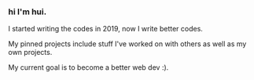 ### hi I'm hui.

I started writing the codes in 2019, now I write better codes. 

My pinned projects include stuff I've worked on with others as well as my own projects. 

My current goal is to become a better web dev :). 
